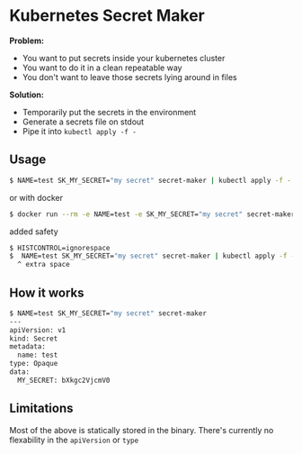 Kubernetes Secret Maker
=======================

**Problem:** 
- You want to put secrets inside your kubernetes cluster
- You want to do it in a clean repeatable way
- You don't want to leave those secrets lying around in files

**Solution:**
- Temporarily put the secrets in the environment
- Generate a secrets file on stdout
- Pipe it into `kubectl apply -f -`

Usage
-----

```bash
$ NAME=test SK_MY_SECRET="my secret" secret-maker | kubectl apply -f -
```

or with docker

```bash
$ docker run --rm -e NAME=test -e SK_MY_SECRET="my secret" secret-maker | kubectl apply -f -
```

added safety

```bash
$ HISTCONTROL=ignorespace
$  NAME=test SK_MY_SECRET="my secret" secret-maker | kubectl apply -f -
  ^ extra space
```

How it works
------------

```bash
$ NAME=test SK_MY_SECRET="my secret" secret-maker
---
apiVersion: v1
kind: Secret
metadata:
  name: test
type: Opaque
data:
  MY_SECRET: bXkgc2VjcmV0
```

Limitations
-----------

Most of the above is statically stored in the binary. There's currently no flexability in the `apiVersion` or `type`
